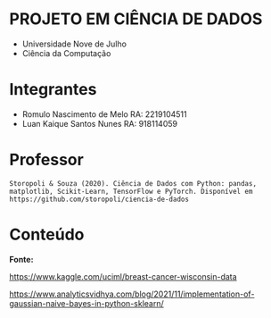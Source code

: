 # PROJETO EM CIÊNCIA DE DADOS
* Universidade Nove de Julho
* Ciência da Computação


# Integrantes
* Romulo Nascimento de Melo RA: 2219104511
* Luan Kaique Santos Nunes  RA: 918114059

# Professor

```plaintext
Storopoli & Souza (2020). Ciência de Dados com Python: pandas, matplotlib, Scikit-Learn, TensorFlow e PyTorch. Disponível em https://github.com/storopoli/ciencia-de-dados
```

# Conteúdo

**Fonte:**

https://www.kaggle.com/uciml/breast-cancer-wisconsin-data

https://www.analyticsvidhya.com/blog/2021/11/implementation-of-gaussian-naive-bayes-in-python-sklearn/
